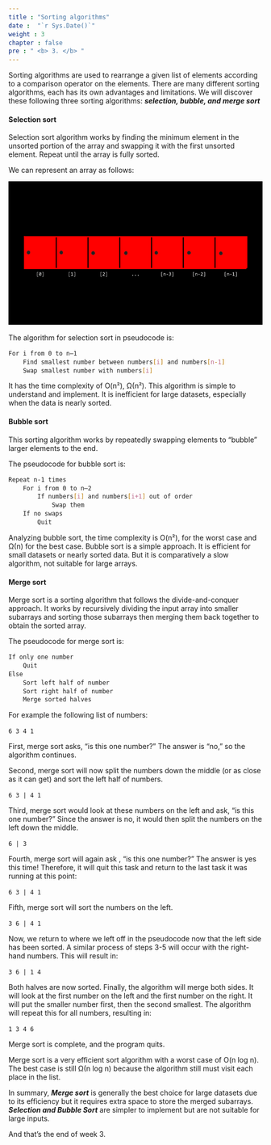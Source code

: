 ```yaml
---
title : "Sorting algorithms"
date :  "`r Sys.Date()`" 
weight : 3 
chapter : false
pre : " <b> 3. </b> "
---
```

Sorting algorithms are used to rearrange a given list of elements according to a comparison operator on the elements. There are many different sorting algorithms, each has its own advantages and limitations. We will discover these following three sorting algorithms: ***selection, bubble, and merge sort***

#### Selection sort

Selection sort algorithm works by finding the minimum element in the unsorted portion of the array and swapping it with the first unsorted element. Repeat until the array is fully sorted.

We can represent an array as follows:

![flowchart](https://raw.githubusercontent.com/baobaoupcloud/cs-w3/main/static/images/3.sortingalgorithms/sorting1.png)

The algorithm for selection sort in pseudocode is:

```bash
For i from 0 to n–1
    Find smallest number between numbers[i] and numbers[n-1]
    Swap smallest number with numbers[i]
```

It has the time complexity of O(n²), Ω(n²). This algorithm is simple to understand and implement. It is inefficient for large datasets, especially when the data is nearly sorted.

#### Bubble sort

This sorting algorithm works by repeatedly swapping elements to “bubble” larger elements to the end.

The pseudocode for bubble sort is:

```bash
Repeat n-1 times
    For i from 0 to n–2
        If numbers[i] and numbers[i+1] out of order
            Swap them
    If no swaps
        Quit
```

Analyzing bubble sort, the time complexity is O(n²), for the worst case and Ω(n) for the best case. Bubble sort is a simple approach. It is efficient for small datasets or nearly sorted data. But it is comparatively a slow algorithm, not suitable for large arrays.

#### Merge sort

Merge sort is a sorting algorithm that follows the divide-and-conquer approach. It works by recursively dividing the input array into smaller subarrays and sorting those subarrays then merging them back together to obtain the sorted array.

The pseudocode for merge sort is:

```bash
If only one number
    Quit
Else
    Sort left half of number
    Sort right half of number
    Merge sorted halves
```

For example the following list of numbers:

`6 3 4 1`

First, merge sort asks, “is this one number?” The answer is “no,” so the algorithm continues.

Second, merge sort will now split the numbers down the middle (or as close as it can get) and sort the left half of numbers.

`6 3 | 4 1`

Third, merge sort would look at these numbers on the left and ask, “is this one number?” Since the answer is no, it would then split the numbers on the left down the middle.

`6 | 3`

Fourth, merge sort will again ask , “is this one number?” The answer is yes this time! Therefore, it will quit this task and return to the last task it was running at this point:

`6 3 | 4 1`

Fifth, merge sort will sort the numbers on the left.

`3 6 | 4 1`

Now, we return to where we left off in the pseudocode now that the left side has been sorted. A similar process of steps 3-5 will occur with the right-hand numbers. This will result in:

`3 6 | 1 4`

Both halves are now sorted. Finally, the algorithm will merge both sides. It will look at the first number on the left and the first number on the right. It will put the smaller number first, then the second smallest. The algorithm will repeat this for all numbers, resulting in:

`1 3 4 6`

Merge sort is complete, and the program quits.

Merge sort is a very efficient sort algorithm with a worst case of O(n log n). The best case is still Ω(n log n) because the algorithm still must visit each place in the list.

In summary, ***Merge sort*** is generally the best choice for large datasets due to its efficiency but it requires extra space to store the merged subarrays. ***Selection and Bubble Sort*** are simpler to implement but are not suitable for large inputs.

And that’s the end of week 3.

